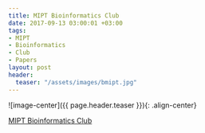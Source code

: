 ```yaml
---
title: MIPT Bioinformatics Club
date: 2017-09-13 03:00:01 +03:00
tags:
- MIPT
- Bioinformatics
- Club
- Papers
layout: post
header:
  teaser: "/assets/images/bmipt.jpg"
---
```


![image-center]({{ page.header.teaser }}){: .align-center}

[MIPT Bioinformatics Club](http://vk.com/bioinfomipt)
